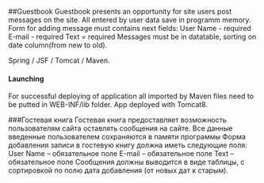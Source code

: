 ##Guestbook
Guestbook presents an opportunity for site users post messages on the site.
All entered by user data save in programm memory.
Form for adding message must contains next fields:
User Name - required
E-mail - required
Text = required
Messages must be in datatable, sorting on date column(from new to old).

Spring / JSF / Tomcat / Maven.

#### Launching
For successful deploying of application all imported by Maven files need to be putted in WEB-INF/lib folder.
App deployed with Tomcat8.

###Гостевая книга
Гостевая книга предоставляет возможность пользователям сайта оставлять сообщения на сайте.
Все данные введенные пользователем сохраняются в памяти программы
Форма добавления записи в гостевую книгу должна иметь следующие поля:
User Name – обязательное поле
E-mail – обязательное поле
Text – обязательное поле
Сообщения должны выводится в виде таблицы, с сортировкой по полю дата добавления (от новых
дат к старым).
